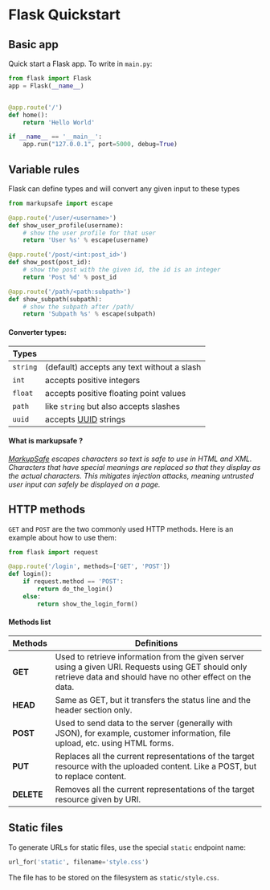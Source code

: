 # Flask Quickstart

## Basic app
Quick start a Flask app. To write in `main.py`:

```Python
from flask import Flask
app = Flask(__name__)


@app.route('/')
def home():
    return 'Hello World'

if __name__ == '__main__':
    app.run("127.0.0.1", port=5000, debug=True)
```

## Variable rules
Flask can define types and will convert any given input to these types

```Python
from markupsafe import escape

@app.route('/user/<username>')
def show_user_profile(username):
    # show the user profile for that user
    return 'User %s' % escape(username)

@app.route('/post/<int:post_id>')
def show_post(post_id):
    # show the post with the given id, the id is an integer
    return 'Post %d' % post_id

@app.route('/path/<path:subpath>')
def show_subpath(subpath):
    # show the subpath after /path/
    return 'Subpath %s' % escape(subpath)
```

#### Converter types:
| Types |   |
|---|---|
| `string` | (default) accepts any text without a slash |
| `int` | accepts positive integers |
| `float` | accepts positive floating point values |
| `path` | like `string` but also accepts slashes |
| `uuid` | accepts [UUID](https://www.uuidgenerator.net/) strings |

#### What is markupsafe ?
*[MarkupSafe](https://markupsafe.palletsprojects.com/) escapes characters so text is safe to use in HTML and XML. Characters that have special meanings are replaced so that they display as the actual characters. This mitigates injection attacks, meaning untrusted user input can safely be displayed on a page.*

## HTTP methods

`GET` and `POST` are the two commonly used HTTP methods. Here is an example about how to use them:

```Python
from flask import request

@app.route('/login', methods=['GET', 'POST'])
def login():
    if request.method == 'POST':
        return do_the_login()
    else:
        return show_the_login_form()
```

#### Methods list

| Methods | Definitions |
|---|---|
| **GET** | Used to retrieve information from the given server using a given URI. Requests using GET should only retrieve data and should have no other effect on the data. |
| **HEAD** | Same as GET, but it transfers the status line and the header section only. |
| **POST** | Used to send data to the server (generally with JSON), for example, customer information, file upload, etc. using HTML forms. |
| **PUT** | Replaces all the current representations of the target resource with the uploaded content. Like a POST, but to replace content. |
| **DELETE** | Removes all the current representations of the target resource given by URI. |

## Static files

To generate URLs for static files, use the special `static` endpoint name:

```Python
url_for('static', filename='style.css')
```
The file has to be stored on the filesystem as `static/style.css`.
